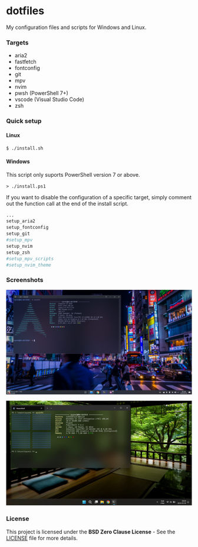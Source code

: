 # dotfiles

My configuration files and scripts for Windows and Linux.

### Targets

- aria2
- fastfetch
- fontconfig
- git
- mpv
- nvim
- pwsh (PowerShell 7+)
- vscode (Visual Studio Code)
- zsh

### Quick setup

#### Linux

```
$ ./install.sh
```

#### Windows

This script only suports PowerShell version 7 or above.

```
> ./install.ps1
```

If you want to disable the configuration of a specific target, simply comment out the function call at the end of the install script.

```sh
...
setup_aria2
setup_fontconfig
setup_git
#setup_mpv
setup_nvim
setup_zsh
#setup_mpv_scripts
#setup_nvim_theme
```

### Screenshots

![screenshot](./docs/screenshot_linux.png)

![screenshot](./docs/screenshot_windows.png)

### License

This project is licensed under the __BSD Zero Clause License__ - See the [LICENSE](./LICENSE) file for more details.

